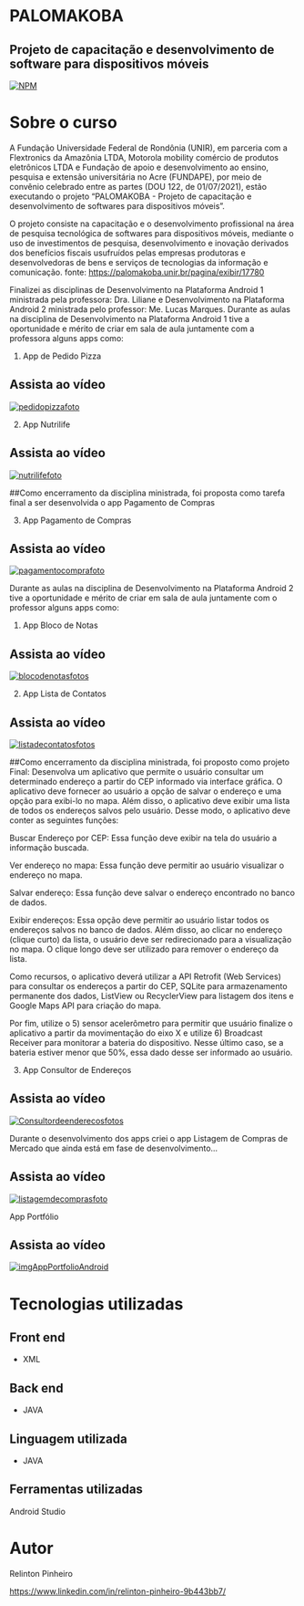 # PALOMAKOBA
## Projeto de capacitação e desenvolvimento de software para dispositivos móveis
[![NPM](https://img.shields.io/npm/l/react)](https://github.com/Relinton/AspNetCorePaginacaoDataTable/blob/main/LICENSE) 

# Sobre o curso
A Fundação Universidade Federal de Rondônia (UNIR), em parceria com a Flextronics da Amazônia LTDA, Motorola mobility comércio de produtos eletrônicos LTDA e Fundação de apoio e desenvolvimento ao ensino, pesquisa e extensão universitária no Acre (FUNDAPE), por meio de convênio celebrado entre as partes (DOU 122, de 01/07/2021), estão executando o projeto “PALOMAKOBA - Projeto de capacitação e desenvolvimento de softwares para dispositivos móveis”.

O projeto consiste na capacitação e o desenvolvimento profissional na área de pesquisa tecnológica de softwares para dispositivos móveis, mediante o uso de investimentos de pesquisa, desenvolvimento e inovação derivados dos benefícios fiscais usufruídos pelas empresas produtoras e desenvolvedoras de bens e serviços de tecnologias da informação e comunicação.
fonte: https://palomakoba.unir.br/pagina/exibir/17780


Finalizei as disciplinas de Desenvolvimento na Plataforma Android 1 ministrada pela professora: Dra. Liliane e Desenvolvimento na Plataforma Android 2 ministrada pelo professor: Me. Lucas Marques.
Durante as aulas na disciplina de Desenvolvimento na Plataforma Android 1 tive a oportunidade e mérito de criar em sala de aula juntamente com a professora alguns apps como:
1) App de Pedido Pizza
## Assista ao vídeo
[![pedidopizzafoto](https://user-images.githubusercontent.com/32855779/200724228-36119546-6a5e-4236-b3d4-2a9a0a47488b.PNG)](https://drive.google.com/file/d/1EFJJo8XQhoZ0rbPVaCJwYPk1zD_Wb3VC/view?usp=sharing)

2) App Nutrilife
## Assista ao vídeo
[![nutrilifefoto](https://user-images.githubusercontent.com/32855779/200724283-58eaee72-a365-4593-8a3f-1e89ab238a39.PNG)](https://drive.google.com/file/d/1Zzd10iooqDGu9CHeVz6rHGsMmzGbnIev/view?usp=sharing)

##Como encerramento da disciplina ministrada, foi proposta como tarefa final a ser desenvolvida o app Pagamento de Compras

3) App Pagamento de Compras
## Assista ao vídeo
[![pagamentocomprafoto](https://user-images.githubusercontent.com/32855779/200724310-05c002a1-520b-44ee-866d-1acb9677d9ce.PNG)](https://drive.google.com/file/d/1jiqzRLXPdEPgJgjsCDXqb0M-L3BuWIX8/view?usp=sharing)

Durante as aulas na disciplina de Desenvolvimento na Plataforma Android 2 tive a oportunidade e mérito de criar em sala de aula juntamente com o professor alguns apps como:
1) App Bloco de Notas
## Assista ao vídeo
[![blocodenotasfotos](https://user-images.githubusercontent.com/32855779/200724442-a16d1c38-ce2f-4533-b5f3-bbeea030a836.PNG)](https://drive.google.com/file/d/186fLnwpYOYWNo-CQD7ZF05Jilh3o-4Wc/view?usp=sharing)

2) App Lista de Contatos
## Assista ao vídeo
[![listadecontatosfotos](https://user-images.githubusercontent.com/32855779/200724570-922cc858-19a6-461f-adac-cfd8b20a139f.PNG)](https://drive.google.com/file/d/1vy4R6ICLQCwle6zCsuxRfxQb_crSZ65_/view?usp=sharing)

##Como encerramento da disciplina ministrada, foi proposto como projeto Final:
Desenvolva um aplicativo que permite o usuário consultar um determinado endereço a partir do CEP informado via interface gráfica. O aplicativo deve fornecer ao usuário a opção de salvar o endereço e uma opção para exibi-lo no mapa. Além disso, o aplicativo deve exibir uma lista de todos os endereços salvos pelo usuário. Desse modo, o aplicativo deve conter as seguintes funções:

Buscar Endereço por CEP: Essa função deve exibir na tela do usuário a informação buscada.

Ver endereço no mapa: Essa função deve permitir ao usuário visualizar o endereço no mapa.

Salvar endereço: Essa função deve salvar o endereço encontrado no banco de dados.

Exibir endereços: Essa opção deve permitir ao usuário listar todos os endereços salvos no banco de dados. Além disso, ao clicar no endereço (clique curto) da lista, o usuário deve ser redirecionado para a visualização no mapa. O clique longo deve ser utilizado para remover o endereço da lista. 

Como recursos, o aplicativo deverá utilizar a API Retrofit (Web Services) para consultar os endereços a partir do CEP, SQLite para armazenamento permanente dos dados, ListView ou RecyclerView para listagem dos itens e Google Maps API para criação do mapa.

Por fim, utilize o 5) sensor acelerômetro para permitir que usuário finalize o aplicativo a partir da movimentação do eixo X e utilize 6) Broadcast Receiver para monitorar a bateria do dispositivo. Nesse último caso, se a bateria estiver menor que 50%, essa dado desse ser informado ao usuário. 

3) App Consultor de Endereços
## Assista ao vídeo
[![Consultordeenderecosfotos](https://user-images.githubusercontent.com/32855779/200724469-c5653dc3-d57c-4e52-8271-622948b8261d.PNG)](https://drive.google.com/file/d/13ec2h4Wz7SmAmHvzBX2zRYkJENtcckXC/view?usp=sharing)

Durante o desenvolvimento dos apps criei o app Listagem de Compras de Mercado que ainda está em fase de desenvolvimento...
## Assista ao vídeo
[![listagemdecomprasfoto](https://user-images.githubusercontent.com/32855779/200724633-d606ab74-ead5-43fb-8c69-4272957397e9.PNG)](https://drive.google.com/file/d/1T7_9LQFN4rrTRdTGcZCQMMCvZXwi5oD2/view?usp=sharing)

App Portfólio
## Assista ao vídeo
[![imgAppPortfolioAndroid](https://user-images.githubusercontent.com/32855779/202340896-0ff88eb4-bc80-4ff1-b437-1528c5c64dde.PNG)](https://drive.google.com/file/d/1oenvJ3rQN-ccRrWxRRsQmYwx_j9bgANo/view?usp=share_link)


# Tecnologias utilizadas

## Front end
- XML

## Back end
- JAVA

## Linguagem utilizada
- JAVA

## Ferramentas utilizadas
Android Studio

# Autor
Relinton Pinheiro

https://www.linkedin.com/in/relinton-pinheiro-9b443bb7/
